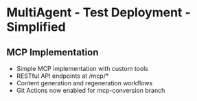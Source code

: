# MultiAgent - Test Deployment - Simplified

## MCP Implementation
- Simple MCP implementation with custom tools
- RESTful API endpoints at /mcp/*
- Content generation and regeneration workflows
- Git Actions now enabled for mcp-conversion branch
